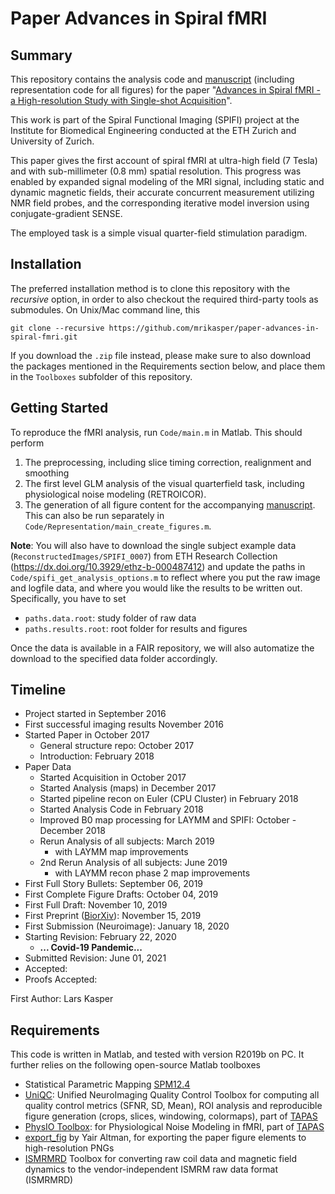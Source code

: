 Paper Advances in Spiral fMRI
=============================

Summary
-------

This repository contains the analysis code and [manuscript](Manuscript.md) 
(including representation code for all figures) for the paper 
"[Advances in Spiral fMRI - a High-resolution Study with Single-shot Acquisition](https://www.biorxiv.org/content/10.1101/842179v2)".

This work is part of the Spiral Functional Imaging (SPIFI) project at the
Institute for Biomedical Engineering conducted at the ETH Zurich and University
of Zurich.

This paper gives the first account of spiral fMRI at ultra-high field (7 Tesla)
and with sub-millimeter (0.8 mm) spatial resolution. This progress was enabled
by expanded signal modeling of the MRI signal, including static and dynamic
magnetic fields, their accurate concurrent measurement utilizing NMR field
probes, and the corresponding iterative model inversion using conjugate-gradient
SENSE.

The employed task is a simple visual quarter-field stimulation paradigm.

Installation
------------

The preferred installation method is to clone this repository with the
*recursive* option, in order to also checkout the required third-party tools as
submodules. On Unix/Mac command line, this

`git clone --recursive https://github.com/mrikasper/paper-advances-in-spiral-fmri.git`

If you download the `.zip` file instead, please make sure to also download the
packages mentioned in the Requirements section below, and place them in the
`Toolboxes` subfolder of this repository.

Getting Started
---------------

To reproduce the fMRI analysis, run `Code/main.m` in Matlab. This should perform

1.  The preprocessing, including slice timing correction, realignment and
    smoothing
2.  The first level GLM analysis of the visual quarterfield task, including
    physiological noise modeling (RETROICOR).
3.  The generation of all figure content for the accompanying 
    [manuscript](Manuscript.md). This can also be run separately in
    `Code/Representation/main_create_figures.m`.

**Note**: You will also have to download the single subject example data (`ReconstructedImages/SPIFI_0007`) from ETH Research Collection (https://dx.doi.org/10.3929/ethz-b-000487412) and update the paths in
`Code/spifi_get_analysis_options.m` to reflect where you put the raw image and
logfile data, and where you would like the results to be written out.
Specifically, you have to set

- `paths.data.root`: study folder of raw data
- `paths.results.root`: root folder for results and figures

Once the data is available in a FAIR repository, we will also automatize the download to the
specified data folder accordingly.

Timeline
--------

-   Project started in September 2016
-   First successful imaging results November 2016
-   Started Paper in October 2017
    -   General structure repo: October 2017
    -   Introduction: February 2018
-   Paper Data
    -   Started Acquisition in October 2017
    -   Started Analysis (maps) in December 2017
    -   Started pipeline recon on Euler (CPU Cluster) in February 2018
    -   Started Analysis Code in February 2018
    -   Improved B0 map processing for LAYMM and SPIFI: October - December 2018
    -   Rerun Analysis of all subjects: March 2019
        -   with LAYMM map improvements
    -   2nd Rerun Analysis of all subjects: June 2019
        -   with LAYMM recon phase 2 map improvements
-   First Full Story Bullets: September 06, 2019
-   First Complete Figure Drafts: October 04, 2019
-   First Full Draft: November 10, 2019
-   First Preprint ([BiorXiv](https://www.biorxiv.org/content/10.1101/842179v1)): November 15, 2019 
-   First Submission (Neuroimage): January 18, 2020
-   Starting Revision: February 22, 2020 
    - **... Covid-19 Pandemic...**
-   Submitted Revision: June 01, 2021
-   Accepted:
-   Proofs Accepted:

First Author: Lars Kasper

Requirements
------------

This code is written in Matlab, and tested with version R2019b on PC. It further relies on the following
open-source Matlab toolboxes

-   Statistical Parametric Mapping [SPM12.4](https://github.com/spm-central/spm12)
-   [UniQC](https://github.com/translationalneuromodeling/tapas/tree/master/UniQC): Unified NeuroImaging Quality Control Toolbox for computing all quality control metrics (SFNR, SD, Mean), ROI analysis and reproducible figure generation (crops, slices, windowing, colormaps), part of [TAPAS](https://translationalneuromodeling.github.io/tapas)
-   [PhysIO Toolbox](https://github.com/translationalneuromodeling/tapas/tree/master/PhysIO): for Physiological Noise Modeling in fMRI, part of [TAPAS](https://translationalneuromodeling.github.io/tapas)
-   [export_fig](https://github.com/altmany/export_fig.git) by Yair Altman, for
exporting the paper figure elements to high-resolution PNGs
-    [ISMRMRD](https://github.com/ismrmrd/ismrmrd) Toolbox for converting raw coil data and magnetic field dynamics to the vendor-independent ISMRM raw data format (ISMRMRD)
